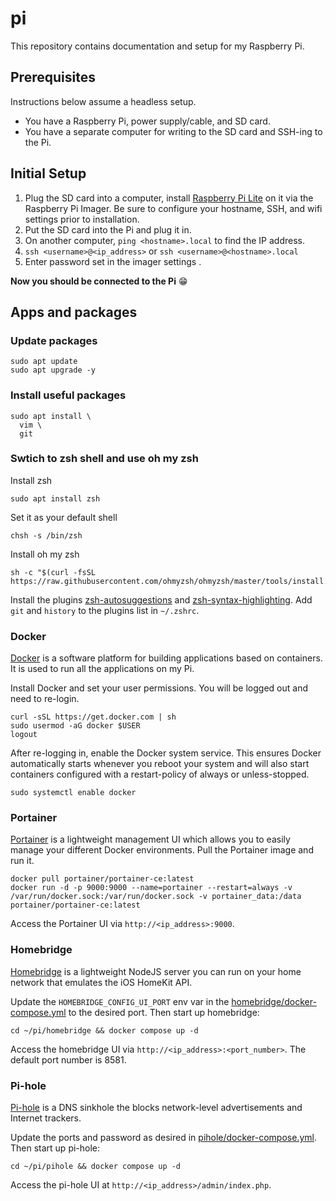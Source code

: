 # pi
This repository contains documentation and setup for my Raspberry Pi. 

## Prerequisites
Instructions below assume a headless setup.

- You have a Raspberry Pi, power supply/cable, and SD card.
- You have a separate computer for writing to the SD card and SSH-ing to the Pi.

## Initial Setup

1. Plug the SD card into a computer, install [Raspberry Pi Lite](https://www.raspberrypi.com/software/) on it via the Raspberry Pi Imager. Be sure to configure your hostname, SSH, and wifi settings prior to installation.
1.  Put the SD card into the Pi and plug it in.
1. On another computer, `ping <hostname>.local` to find the IP address.
1. `ssh <username>@<ip_address>` or `ssh <username>@<hostname>.local`
1. Enter password set in the imager settings .

**Now you should be connected to the Pi** :grin:

## Apps and packages

### Update packages

```
sudo apt update
sudo apt upgrade -y
```

### Install useful packages

```
sudo apt install \
  vim \
  git
```

### Swtich to zsh shell and use oh my zsh
Install zsh
```
sudo apt install zsh
```

Set it as your default shell
```
chsh -s /bin/zsh
```

Install oh my zsh
```
sh -c "$(curl -fsSL https://raw.githubusercontent.com/ohmyzsh/ohmyzsh/master/tools/install.sh)"
```

Install the plugins [zsh-autosuggestions](https://github.com/zsh-users/zsh-autosuggestions) and [zsh-syntax-highlighting](https://github.com/zsh-users/zsh-syntax-highlighting/tree/master). Add `git` and `history` to the plugins list in `~/.zshrc`.

### Docker
[Docker](https://www.docker.com) is a software platform for building applications based on containers. It is used to run all the applications on my Pi.

Install Docker and set your user permissions. You will be logged out and need to re-login.

```
curl -sSL https://get.docker.com | sh
sudo usermod -aG docker $USER
logout
```

After re-logging in, enable the Docker system service. This ensures Docker automatically starts whenever you reboot your system and will also start containers configured with a restart-policy of always or unless-stopped. 

```
sudo systemctl enable docker
```

### Portainer
[Portainer](https://github.com/portainer/portainer) is a lightweight management UI which allows you to easily manage your different Docker environments.
Pull the Portainer image and run it.

```
docker pull portainer/portainer-ce:latest
docker run -d -p 9000:9000 --name=portainer --restart=always -v /var/run/docker.sock:/var/run/docker.sock -v portainer_data:/data portainer/portainer-ce:latest
```

Access the Portainer UI via `http://<ip_address>:9000`.

### Homebridge
[Homebridge](https://github.com/homebridge/homebridge) is a lightweight NodeJS server you can run on your home network that emulates the iOS HomeKit API.

Update the `HOMEBRIDGE_CONFIG_UI_PORT` env var in the [homebridge/docker-compose.yml](https://github.com/padabap/pi/blob/main/homebridge/docker-compose.yml) to the desired port. Then start up homebridge:

```
cd ~/pi/homebridge && docker compose up -d
```

Access the homebridge UI via `http://<ip_address>:<port_number>`. The default port number is 8581.

### Pi-hole
[Pi-hole](https://github.com/pi-hole/pi-hole) is a DNS sinkhole the blocks network-level advertisements and Internet trackers.

Update the ports and password as desired in [pihole/docker-compose.yml](https://github.com/padabap/pi/blob/main/pihole/docker-compose.yml). Then start up pi-hole:

```
cd ~/pi/pihole && docker compose up -d
```

Access the pi-hole UI at `http://<ip_address>/admin/index.php`.
